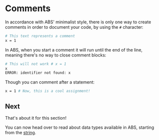 # Comments

In accordance with ABS' minimalist style, there is only
one way to create comments in order to document your code,
by using the `#` character:

``` bash
# This text represents a comment
x = 1
```

In ABS, when you start a comment it will run until the end
of the line, meaning there's no way to close comment blocks:

``` bash
# This will not work # x = 1
x
ERROR: identifier not found: x
```

Though you can comment after a statement:

``` bash
x = 1 # Now, this is a cool assignment!
```

## Next

That's about it for this section!

You can now head over to read about data types available in
ABS, starting from the [string](/types/string).